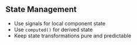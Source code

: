 ## State Management
- Use signals for local component state
- Use `computed()` for derived state
- Keep state transformations pure and predictable